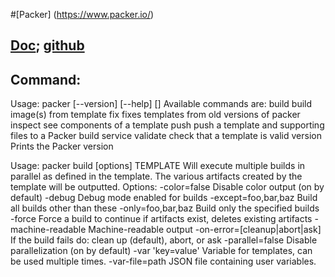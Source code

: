 #[Packer] (https://www.packer.io/)

## [Doc](https://www.packer.io/docs/); [github](https://github.com/mitchellh/packer)

## Command:
Usage: packer [--version] [--help] <command> [<args>]
Available commands are:
    build       build image(s) from template
    fix         fixes templates from old versions of packer
    inspect     see components of a template
    push        push a template and supporting files to a Packer build service
    validate    check that a template is valid
    version     Prints the Packer version

Usage: packer build [options] TEMPLATE
  Will execute multiple builds in parallel as defined in the template.
  The various artifacts created by the template will be outputted.
Options:
  -color=false               Disable color output (on by default)
  -debug                     Debug mode enabled for builds
  -except=foo,bar,baz        Build all builds other than these
  -only=foo,bar,baz          Build only the specified builds
  -force                     Force a build to continue if artifacts exist, deletes existing artifacts
  -machine-readable          Machine-readable output
  -on-error=[cleanup|abort|ask] If the build fails do: clean up (default), abort, or ask
  -parallel=false            Disable parallelization (on by default)
  -var 'key=value'           Variable for templates, can be used multiple times.
  -var-file=path             JSON file containing user variables.
